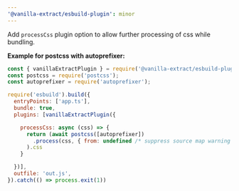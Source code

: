```yaml
---
'@vanilla-extract/esbuild-plugin': minor
---
```


Add `processCss` plugin option to allow further processing of css while bundling.

**Example for postcss with autoprefixer:**

```js
const { vanillaExtractPlugin } = require('@vanilla-extract/esbuild-plugin');
const postcss = require('postcss');
const autoprefixer = require('autoprefixer');

require('esbuild').build({
  entryPoints: ['app.ts'],
  bundle: true,
  plugins: [vanillaExtractPlugin({

    processCss: async (css) => {
      return (await postcss([autoprefixer])
        .process(css, { from: undefined /* suppress source map warning */ })
      ).css
    }

  })],
  outfile: 'out.js',
}).catch(() => process.exit(1))
```

